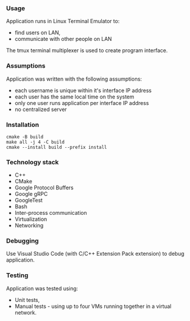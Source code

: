 ### Usage
Application runs in Linux Terminal Emulator to:
- find users on LAN,
- communicate with other people on LAN

The tmux terminal multiplexer is used to create program interface.

### Assumptions
Application was written with the following assumptions:
- each username is unique within it's interface IP address
- each user has the same local time on the system
- only one user runs application per interface IP address
- no centralized server

### Installation
```
cmake -B build
make all -j 4 -C build
cmake --install build --prefix install
```

### Technology stack
- C++
- CMake
- Google Protocol Buffers
- Google gRPC
- GoogleTest
- Bash
- Inter-process communication
- Virtualization
- Networking

### Debugging
Use Visual Studio Code (with C/C++ Extension Pack extension) to debug application.

### Testing
Application was tested using:
- Unit tests,
- Manual tests - using up to four VMs running together in a virtual network.